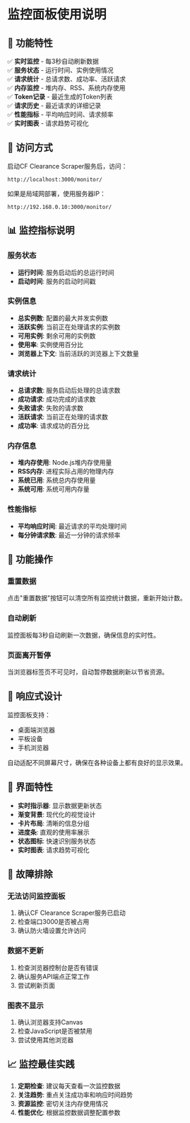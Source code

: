 # 监控面板使用说明

## 🎯 功能特性

✅ **实时监控** - 每3秒自动刷新数据  
✅ **服务状态** - 运行时间、实例使用情况  
✅ **请求统计** - 总请求数、成功率、活跃请求  
✅ **内存监控** - 堆内存、RSS、系统内存使用  
✅ **Token记录** - 最近生成的Token列表  
✅ **请求历史** - 最近请求的详细记录  
✅ **性能指标** - 平均响应时间、请求频率  
✅ **实时图表** - 请求趋势可视化  

## 🚀 访问方式

启动CF Clearance Scraper服务后，访问：

```
http://localhost:3000/monitor/
```

如果是局域网部署，使用服务器IP：

```
http://192.168.0.10:3000/monitor/
```

## 📊 监控指标说明

### 服务状态
- **运行时间**: 服务启动后的总运行时间
- **启动时间**: 服务的启动时间戳

### 实例信息
- **总实例数**: 配置的最大并发实例数
- **活跃实例**: 当前正在处理请求的实例数
- **可用实例**: 剩余可用的实例数
- **使用率**: 实例使用百分比
- **浏览器上下文**: 当前活跃的浏览器上下文数量

### 请求统计
- **总请求数**: 服务启动后处理的总请求数
- **成功请求**: 成功完成的请求数
- **失败请求**: 失败的请求数
- **活跃请求**: 当前正在处理的请求数
- **成功率**: 请求成功的百分比

### 内存信息
- **堆内存使用**: Node.js堆内存使用量
- **RSS内存**: 进程实际占用的物理内存
- **系统已用**: 系统总内存使用量
- **系统可用**: 系统可用内存量

### 性能指标
- **平均响应时间**: 最近请求的平均处理时间
- **每分钟请求数**: 最近一分钟的请求频率

## 🔧 功能操作

### 重置数据
点击"重置数据"按钮可以清空所有监控统计数据，重新开始计数。

### 自动刷新
监控面板每3秒自动刷新一次数据，确保信息的实时性。

### 页面离开暂停
当浏览器标签页不可见时，自动暂停数据刷新以节省资源。

## 📱 响应式设计

监控面板支持：
- 桌面端浏览器
- 平板设备
- 手机浏览器

自动适配不同屏幕尺寸，确保在各种设备上都有良好的显示效果。

## 🎨 界面特性

- **实时指示器**: 显示数据更新状态
- **渐变背景**: 现代化的视觉设计
- **卡片布局**: 清晰的信息分组
- **进度条**: 直观的使用率展示
- **状态图标**: 快速识别服务状态
- **实时图表**: 请求趋势可视化

## 🚨 故障排除

### 无法访问监控面板
1. 确认CF Clearance Scraper服务已启动
2. 检查端口3000是否被占用
3. 确认防火墙设置允许访问

### 数据不更新
1. 检查浏览器控制台是否有错误
2. 确认服务API端点正常工作
3. 尝试刷新页面

### 图表不显示
1. 确认浏览器支持Canvas
2. 检查JavaScript是否被禁用
3. 尝试使用其他浏览器

## 📈 监控最佳实践

1. **定期检查**: 建议每天查看一次监控数据
2. **关注趋势**: 重点关注成功率和响应时间趋势
3. **资源监控**: 密切关注内存使用情况
4. **性能优化**: 根据监控数据调整配置参数